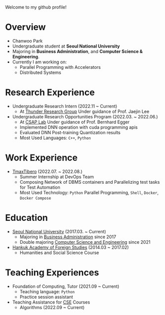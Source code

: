 Welcome to my github profile!

# Overview
+ Chanwoo Park
+ Undergraduate student at **Seoul National University**
+ Majoring in **Business Administration**, and **Computer Science & Engineering**.
+ Currently I am working on:
    + Parallel Programming with Accelerators
    + Distributed Systems

# Research Experience
+ Undergraduate Research Intern (2022.11 ~ Current)
    + At [Thunder Research Group](http://aces.snu.ac.kr) Under guidance of Prof. Jaejin Lee
+ Undergraduate Research Opportunities Program (2022.03. ~ 2022.06.)
    + At [CSAP Lab](https://csap.snu.ac.kr/) Under guidance of Prof. Bernhard Egger
    + Implemented DNN operation with cuda programming apis
    + Evaluated DNN Post-training Quantization results
    + Most Used Languages: `C++`, `Python`

# Work Experience
+ [TmaxTibero](https://www.tmaxtibero.com/main.do) (2022.07. ~ 2022.08.)
    + Summer Internship at DevOps Team
    + Composing Network of DBMS containers and Parallelizing test tasks for Test Automation
    + Most Used Technology: `Python` Parallel Programming, `Shell`, `Docker`, `Docker Compose`

# Education
+ [Seoul National University](https://www.snu.ac.kr/) (2017.03. ~ Current)
    + Majoring in [Business Administration](https://cba.snu.ac.kr/) since 2017
    + Double majoring [Computer Science and Engineering](https://cse.snu.ac.kr/) since 2021
+ [Hankuk Academy of Foreign Studies](http://hafs.hs.kr/) (2014.03 ~ 2017.02)
    + Humanities and Social Science Course

# Teaching Experiences
+ Foundation of Computing, Tutor (2021.09 ~ Current)
    + Teaching language: `Python`
    + Practice session assistant
+ Teaching Assistance for [CSE](https://cse.snu.ac.kr) Courses
    + Algorithms (2022.09 ~ Current)
